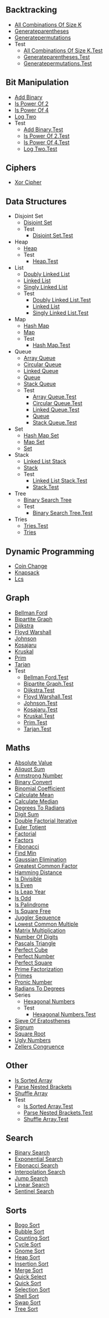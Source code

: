 
## Backtracking
  * [All Combinations Of Size K](https://github.com/TheAlgorithms/TypeScript/blob/HEAD/backtracking/all_combinations_of_size_k.ts)
  * [Generateparentheses](https://github.com/TheAlgorithms/TypeScript/blob/HEAD/backtracking/generateparentheses.ts)
  * [Generatepermutations](https://github.com/TheAlgorithms/TypeScript/blob/HEAD/backtracking/generatepermutations.ts)
  * Test
    * [All Combinations Of Size K.Test](https://github.com/TheAlgorithms/TypeScript/blob/HEAD/backtracking/test/all_combinations_of_size_k.test.ts)
    * [Generateparentheses.Test](https://github.com/TheAlgorithms/TypeScript/blob/HEAD/backtracking/test/generateparentheses.test.ts)
    * [Generatepermutations.Test](https://github.com/TheAlgorithms/TypeScript/blob/HEAD/backtracking/test/generatepermutations.test.ts)

## Bit Manipulation
  * [Add Binary](https://github.com/TheAlgorithms/TypeScript/blob/HEAD/bit_manipulation/add_binary.ts)
  * [Is Power Of 2](https://github.com/TheAlgorithms/TypeScript/blob/HEAD/bit_manipulation/is_power_of_2.ts)
  * [Is Power Of 4](https://github.com/TheAlgorithms/TypeScript/blob/HEAD/bit_manipulation/is_power_of_4.ts)
  * [Log Two](https://github.com/TheAlgorithms/TypeScript/blob/HEAD/bit_manipulation/log_two.ts)
  * Test
    * [Add Binary.Test](https://github.com/TheAlgorithms/TypeScript/blob/HEAD/bit_manipulation/test/add_binary.test.ts)
    * [Is Power Of 2.Test](https://github.com/TheAlgorithms/TypeScript/blob/HEAD/bit_manipulation/test/is_power_of_2.test.ts)
    * [Is Power Of 4.Test](https://github.com/TheAlgorithms/TypeScript/blob/HEAD/bit_manipulation/test/is_power_of_4.test.ts)
    * [Log Two.Test](https://github.com/TheAlgorithms/TypeScript/blob/HEAD/bit_manipulation/test/log_two.test.ts)

## Ciphers
  * [Xor Cipher](https://github.com/TheAlgorithms/TypeScript/blob/HEAD/ciphers/xor_cipher.ts)

## Data Structures
  * Disjoint Set
    * [Disjoint Set](https://github.com/TheAlgorithms/TypeScript/blob/HEAD/data_structures/disjoint_set/disjoint_set.ts)
    * Test
      * [Disjoint Set.Test](https://github.com/TheAlgorithms/TypeScript/blob/HEAD/data_structures/disjoint_set/test/disjoint_set.test.ts)
  * Heap
    * [Heap](https://github.com/TheAlgorithms/TypeScript/blob/HEAD/data_structures/heap/heap.ts)
    * Test
      * [Heap.Test](https://github.com/TheAlgorithms/TypeScript/blob/HEAD/data_structures/heap/test/heap.test.ts)
  * List
    * [Doubly Linked List](https://github.com/TheAlgorithms/TypeScript/blob/HEAD/data_structures/list/doubly_linked_list.ts)
    * [Linked List](https://github.com/TheAlgorithms/TypeScript/blob/HEAD/data_structures/list/linked_list.ts)
    * [Singly Linked List](https://github.com/TheAlgorithms/TypeScript/blob/HEAD/data_structures/list/singly_linked_list.ts)
    * Test
      * [Doubly Linked List.Test](https://github.com/TheAlgorithms/TypeScript/blob/HEAD/data_structures/list/test/doubly_linked_list.test.ts)
      * [Linked List](https://github.com/TheAlgorithms/TypeScript/blob/HEAD/data_structures/list/test/linked_list.ts)
      * [Singly Linked List.Test](https://github.com/TheAlgorithms/TypeScript/blob/HEAD/data_structures/list/test/singly_linked_list.test.ts)
  * Map
    * [Hash Map](https://github.com/TheAlgorithms/TypeScript/blob/HEAD/data_structures/map/hash_map.ts)
    * [Map](https://github.com/TheAlgorithms/TypeScript/blob/HEAD/data_structures/map/map.ts)
    * Test
      * [Hash Map.Test](https://github.com/TheAlgorithms/TypeScript/blob/HEAD/data_structures/map/test/hash_map.test.ts)
  * Queue
    * [Array Queue](https://github.com/TheAlgorithms/TypeScript/blob/HEAD/data_structures/queue/array_queue.ts)
    * [Circular Queue](https://github.com/TheAlgorithms/TypeScript/blob/HEAD/data_structures/queue/circular_queue.ts)
    * [Linked Queue](https://github.com/TheAlgorithms/TypeScript/blob/HEAD/data_structures/queue/linked_queue.ts)
    * [Queue](https://github.com/TheAlgorithms/TypeScript/blob/HEAD/data_structures/queue/queue.ts)
    * [Stack Queue](https://github.com/TheAlgorithms/TypeScript/blob/HEAD/data_structures/queue/stack_queue.ts)
    * Test
      * [Array Queue.Test](https://github.com/TheAlgorithms/TypeScript/blob/HEAD/data_structures/queue/test/array_queue.test.ts)
      * [Circular Queue.Test](https://github.com/TheAlgorithms/TypeScript/blob/HEAD/data_structures/queue/test/circular_queue.test.ts)
      * [Linked Queue.Test](https://github.com/TheAlgorithms/TypeScript/blob/HEAD/data_structures/queue/test/linked_queue.test.ts)
      * [Queue](https://github.com/TheAlgorithms/TypeScript/blob/HEAD/data_structures/queue/test/queue.ts)
      * [Stack Queue.Test](https://github.com/TheAlgorithms/TypeScript/blob/HEAD/data_structures/queue/test/stack_queue.test.ts)
  * Set
    * [Hash Map Set](https://github.com/TheAlgorithms/TypeScript/blob/HEAD/data_structures/set/hash_map_set.ts)
    * [Map Set](https://github.com/TheAlgorithms/TypeScript/blob/HEAD/data_structures/set/map_set.ts)
    * [Set](https://github.com/TheAlgorithms/TypeScript/blob/HEAD/data_structures/set/set.ts)
  * Stack
    * [Linked List Stack](https://github.com/TheAlgorithms/TypeScript/blob/HEAD/data_structures/stack/linked_list_stack.ts)
    * [Stack](https://github.com/TheAlgorithms/TypeScript/blob/HEAD/data_structures/stack/stack.ts)
    * Test
      * [Linked List Stack.Test](https://github.com/TheAlgorithms/TypeScript/blob/HEAD/data_structures/stack/test/linked_list_stack.test.ts)
      * [Stack.Test](https://github.com/TheAlgorithms/TypeScript/blob/HEAD/data_structures/stack/test/stack.test.ts)
  * Tree
    * [Binary Search Tree](https://github.com/TheAlgorithms/TypeScript/blob/HEAD/data_structures/tree/binary_search_tree.ts)
    * Test
      * [Binary Search Tree.Test](https://github.com/TheAlgorithms/TypeScript/blob/HEAD/data_structures/tree/test/binary_search_tree.test.ts)
  * Tries
      * [Tries.Test](https://github.com/TheAlgorithms/TypeScript/blob/HEAD/data_structures/tries/test/tries.test.ts)
    * [Tries](https://github.com/TheAlgorithms/TypeScript/blob/HEAD/data_structures/tries/tries.ts)

## Dynamic Programming
  * [Coin Change](https://github.com/TheAlgorithms/TypeScript/blob/HEAD/dynamic_programming/coin_change.ts)
  * [Knapsack](https://github.com/TheAlgorithms/TypeScript/blob/HEAD/dynamic_programming/knapsack.ts)
  * [Lcs](https://github.com/TheAlgorithms/TypeScript/blob/HEAD/dynamic_programming/lcs.ts)

## Graph
  * [Bellman Ford](https://github.com/TheAlgorithms/TypeScript/blob/HEAD/graph/bellman_ford.ts)
  * [Bipartite Graph](https://github.com/TheAlgorithms/TypeScript/blob/HEAD/graph/bipartite_graph.ts)
  * [Dijkstra](https://github.com/TheAlgorithms/TypeScript/blob/HEAD/graph/dijkstra.ts)
  * [Floyd Warshall](https://github.com/TheAlgorithms/TypeScript/blob/HEAD/graph/floyd_warshall.ts)
  * [Johnson](https://github.com/TheAlgorithms/TypeScript/blob/HEAD/graph/johnson.ts)
  * [Kosajaru](https://github.com/TheAlgorithms/TypeScript/blob/HEAD/graph/kosajaru.ts)
  * [Kruskal](https://github.com/TheAlgorithms/TypeScript/blob/HEAD/graph/kruskal.ts)
  * [Prim](https://github.com/TheAlgorithms/TypeScript/blob/HEAD/graph/prim.ts)
  * [Tarjan](https://github.com/TheAlgorithms/TypeScript/blob/HEAD/graph/tarjan.ts)
  * Test
    * [Bellman Ford.Test](https://github.com/TheAlgorithms/TypeScript/blob/HEAD/graph/test/bellman_ford.test.ts)
    * [Bipartite Graph.Test](https://github.com/TheAlgorithms/TypeScript/blob/HEAD/graph/test/bipartite_graph.test.ts)
    * [Dijkstra.Test](https://github.com/TheAlgorithms/TypeScript/blob/HEAD/graph/test/dijkstra.test.ts)
    * [Floyd Warshall.Test](https://github.com/TheAlgorithms/TypeScript/blob/HEAD/graph/test/floyd_warshall.test.ts)
    * [Johnson.Test](https://github.com/TheAlgorithms/TypeScript/blob/HEAD/graph/test/johnson.test.ts)
    * [Kosajaru.Test](https://github.com/TheAlgorithms/TypeScript/blob/HEAD/graph/test/kosajaru.test.ts)
    * [Kruskal.Test](https://github.com/TheAlgorithms/TypeScript/blob/HEAD/graph/test/kruskal.test.ts)
    * [Prim.Test](https://github.com/TheAlgorithms/TypeScript/blob/HEAD/graph/test/prim.test.ts)
    * [Tarjan.Test](https://github.com/TheAlgorithms/TypeScript/blob/HEAD/graph/test/tarjan.test.ts)

## Maths
  * [Absolute Value](https://github.com/TheAlgorithms/TypeScript/blob/HEAD/maths/absolute_value.ts)
  * [Aliquot Sum](https://github.com/TheAlgorithms/TypeScript/blob/HEAD/maths/aliquot_sum.ts)
  * [Armstrong Number](https://github.com/TheAlgorithms/TypeScript/blob/HEAD/maths/armstrong_number.ts)
  * [Binary Convert](https://github.com/TheAlgorithms/TypeScript/blob/HEAD/maths/binary_convert.ts)
  * [Binomial Coefficient](https://github.com/TheAlgorithms/TypeScript/blob/HEAD/maths/binomial_coefficient.ts)
  * [Calculate Mean](https://github.com/TheAlgorithms/TypeScript/blob/HEAD/maths/calculate_mean.ts)
  * [Calculate Median](https://github.com/TheAlgorithms/TypeScript/blob/HEAD/maths/calculate_median.ts)
  * [Degrees To Radians](https://github.com/TheAlgorithms/TypeScript/blob/HEAD/maths/degrees_to_radians.ts)
  * [Digit Sum](https://github.com/TheAlgorithms/TypeScript/blob/HEAD/maths/digit_sum.ts)
  * [Double Factorial Iterative](https://github.com/TheAlgorithms/TypeScript/blob/HEAD/maths/double_factorial_iterative.ts)
  * [Euler Totient](https://github.com/TheAlgorithms/TypeScript/blob/HEAD/maths/euler_totient.ts)
  * [Factorial](https://github.com/TheAlgorithms/TypeScript/blob/HEAD/maths/factorial.ts)
  * [Factors](https://github.com/TheAlgorithms/TypeScript/blob/HEAD/maths/factors.ts)
  * [Fibonacci](https://github.com/TheAlgorithms/TypeScript/blob/HEAD/maths/fibonacci.ts)
  * [Find Min](https://github.com/TheAlgorithms/TypeScript/blob/HEAD/maths/find_min.ts)
  * [Gaussian Elimination](https://github.com/TheAlgorithms/TypeScript/blob/HEAD/maths/gaussian_elimination.ts)
  * [Greatest Common Factor](https://github.com/TheAlgorithms/TypeScript/blob/HEAD/maths/greatest_common_factor.ts)
  * [Hamming Distance](https://github.com/TheAlgorithms/TypeScript/blob/HEAD/maths/hamming_distance.ts)
  * [Is Divisible](https://github.com/TheAlgorithms/TypeScript/blob/HEAD/maths/is_divisible.ts)
  * [Is Even](https://github.com/TheAlgorithms/TypeScript/blob/HEAD/maths/is_even.ts)
  * [Is Leap Year](https://github.com/TheAlgorithms/TypeScript/blob/HEAD/maths/is_leap_year.ts)
  * [Is Odd](https://github.com/TheAlgorithms/TypeScript/blob/HEAD/maths/is_odd.ts)
  * [Is Palindrome](https://github.com/TheAlgorithms/TypeScript/blob/HEAD/maths/is_palindrome.ts)
  * [Is Square Free](https://github.com/TheAlgorithms/TypeScript/blob/HEAD/maths/is_square_free.ts)
  * [Juggler Sequence](https://github.com/TheAlgorithms/TypeScript/blob/HEAD/maths/juggler_sequence.ts)
  * [Lowest Common Multiple](https://github.com/TheAlgorithms/TypeScript/blob/HEAD/maths/lowest_common_multiple.ts)
  * [Matrix Multiplication](https://github.com/TheAlgorithms/TypeScript/blob/HEAD/maths/matrix_multiplication.ts)
  * [Number Of Digits](https://github.com/TheAlgorithms/TypeScript/blob/HEAD/maths/number_of_digits.ts)
  * [Pascals Triangle](https://github.com/TheAlgorithms/TypeScript/blob/HEAD/maths/pascals_triangle.ts)
  * [Perfect Cube](https://github.com/TheAlgorithms/TypeScript/blob/HEAD/maths/perfect_cube.ts)
  * [Perfect Number](https://github.com/TheAlgorithms/TypeScript/blob/HEAD/maths/perfect_number.ts)
  * [Perfect Square](https://github.com/TheAlgorithms/TypeScript/blob/HEAD/maths/perfect_square.ts)
  * [Prime Factorization](https://github.com/TheAlgorithms/TypeScript/blob/HEAD/maths/prime_factorization.ts)
  * [Primes](https://github.com/TheAlgorithms/TypeScript/blob/HEAD/maths/primes.ts)
  * [Pronic Number](https://github.com/TheAlgorithms/TypeScript/blob/HEAD/maths/pronic_number.ts)
  * [Radians To Degrees](https://github.com/TheAlgorithms/TypeScript/blob/HEAD/maths/radians_to_degrees.ts)
  * Series
    * [Hexagonal Numbers](https://github.com/TheAlgorithms/TypeScript/blob/HEAD/maths/series/hexagonal_numbers.ts)
    * Test
      * [Hexagonal Numbers.Test](https://github.com/TheAlgorithms/TypeScript/blob/HEAD/maths/series/test/hexagonal_numbers.test.ts)
  * [Sieve Of Eratosthenes](https://github.com/TheAlgorithms/TypeScript/blob/HEAD/maths/sieve_of_eratosthenes.ts)
  * [Signum](https://github.com/TheAlgorithms/TypeScript/blob/HEAD/maths/signum.ts)
  * [Square Root](https://github.com/TheAlgorithms/TypeScript/blob/HEAD/maths/square_root.ts)
  * [Ugly Numbers](https://github.com/TheAlgorithms/TypeScript/blob/HEAD/maths/ugly_numbers.ts)
  * [Zellers Congruence](https://github.com/TheAlgorithms/TypeScript/blob/HEAD/maths/zellers_congruence.ts)

## Other
  * [Is Sorted Array](https://github.com/TheAlgorithms/TypeScript/blob/HEAD/other/is_sorted_array.ts)
  * [Parse Nested Brackets](https://github.com/TheAlgorithms/TypeScript/blob/HEAD/other/parse_nested_brackets.ts)
  * [Shuffle Array](https://github.com/TheAlgorithms/TypeScript/blob/HEAD/other/shuffle_array.ts)
  * Test
    * [Is Sorted Array.Test](https://github.com/TheAlgorithms/TypeScript/blob/HEAD/other/test/is_sorted_array.test.ts)
    * [Parse Nested Brackets.Test](https://github.com/TheAlgorithms/TypeScript/blob/HEAD/other/test/parse_nested_brackets.test.ts)
    * [Shuffle Array.Test](https://github.com/TheAlgorithms/TypeScript/blob/HEAD/other/test/shuffle_array.test.ts)

## Search
  * [Binary Search](https://github.com/TheAlgorithms/TypeScript/blob/HEAD/search/binary_search.ts)
  * [Exponential Search](https://github.com/TheAlgorithms/TypeScript/blob/HEAD/search/exponential_search.ts)
  * [Fibonacci Search](https://github.com/TheAlgorithms/TypeScript/blob/HEAD/search/fibonacci_search.ts)
  * [Interpolation Search](https://github.com/TheAlgorithms/TypeScript/blob/HEAD/search/interpolation_search.ts)
  * [Jump Search](https://github.com/TheAlgorithms/TypeScript/blob/HEAD/search/jump_search.ts)
  * [Linear Search](https://github.com/TheAlgorithms/TypeScript/blob/HEAD/search/linear_search.ts)
  * [Sentinel Search](https://github.com/TheAlgorithms/TypeScript/blob/HEAD/search/sentinel_search.ts)

## Sorts
  * [Bogo Sort](https://github.com/TheAlgorithms/TypeScript/blob/HEAD/sorts/bogo_sort.ts)
  * [Bubble Sort](https://github.com/TheAlgorithms/TypeScript/blob/HEAD/sorts/bubble_sort.ts)
  * [Counting Sort](https://github.com/TheAlgorithms/TypeScript/blob/HEAD/sorts/counting_sort.ts)
  * [Cycle Sort](https://github.com/TheAlgorithms/TypeScript/blob/HEAD/sorts/cycle_sort.ts)
  * [Gnome Sort](https://github.com/TheAlgorithms/TypeScript/blob/HEAD/sorts/gnome_sort.ts)
  * [Heap Sort](https://github.com/TheAlgorithms/TypeScript/blob/HEAD/sorts/heap_sort.ts)
  * [Insertion Sort](https://github.com/TheAlgorithms/TypeScript/blob/HEAD/sorts/insertion_sort.ts)
  * [Merge Sort](https://github.com/TheAlgorithms/TypeScript/blob/HEAD/sorts/merge_sort.ts)
  * [Quick Select](https://github.com/TheAlgorithms/TypeScript/blob/HEAD/sorts/quick_select.ts)
  * [Quick Sort](https://github.com/TheAlgorithms/TypeScript/blob/HEAD/sorts/quick_sort.ts)
  * [Selection Sort](https://github.com/TheAlgorithms/TypeScript/blob/HEAD/sorts/selection_sort.ts)
  * [Shell Sort](https://github.com/TheAlgorithms/TypeScript/blob/HEAD/sorts/shell_sort.ts)
  * [Swap Sort](https://github.com/TheAlgorithms/TypeScript/blob/HEAD/sorts/swap_sort.ts)
  * [Tree Sort](https://github.com/TheAlgorithms/TypeScript/blob/HEAD/sorts/tree_sort.ts)

